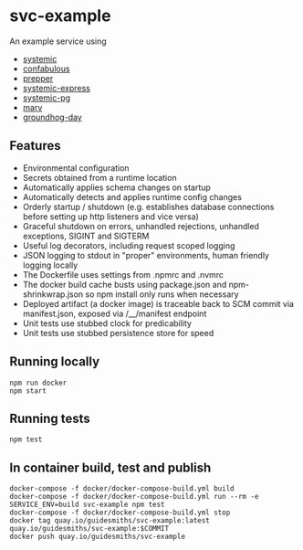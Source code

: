 # svc-example
An example service using

* [systemic](https://github.com/guidesmiths/systemic)
* [confabulous](https://github.com/guidesmiths/confabulous)
* [prepper](https://github.com/guidesmiths/prepper)
* [systemic-express](https://github.com/guidesmiths/systemic-express)
* [systemic-pg](https://github.com/guidesmiths/systemic-pg)
* [marv](https://github.com/guidesmiths/marv)
* [groundhog-day](https://github.com/guidesmiths/groundhog-day)

## Features
* Environmental configuration
* Secrets obtained from a runtime location
* Automatically applies schema changes on startup
* Automatically detects and applies runtime config changes
* Orderly startup / shutdown (e.g. establishes database connections before setting up http listeners and vice versa)
* Graceful shutdown on errors, unhandled rejections, unhandled exceptions, SIGINT and SIGTERM
* Useful log decorators, including request scoped logging
* JSON logging to stdout in "proper" environments, human friendly logging locally
* The Dockerfile uses settings from .npmrc and .nvmrc
* The docker build cache busts using package.json and npm-shrinkwrap.json so npm install only runs when necessary
* Deployed artifact (a docker image) is traceable back to SCM commit via manifest.json, exposed via /__/manifest endpoint
* Unit tests use stubbed clock for predicability
* Unit tests use stubbed persistence store for speed

## Running locally
```
npm run docker
npm start
```

## Running tests
```
npm test
```

## In container build, test and publish
```
docker-compose -f docker/docker-compose-build.yml build
docker-compose -f docker/docker-compose-build.yml run --rm -e SERVICE_ENV=build svc-example npm test
docker-compose -f docker/docker-compose-build.yml stop
docker tag quay.io/guidesmiths/svc-example:latest quay.io/guidesmiths/svc-example:$COMMIT
docker push quay.io/guidesmiths/svc-example
```


